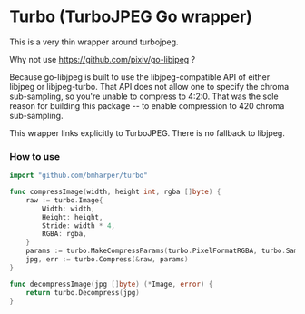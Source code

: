 # Turbo (TurboJPEG Go wrapper)

This is a very thin wrapper around turbojpeg.

Why not use https://github.com/pixiv/go-libjpeg ?

Because go-libjpeg is built to use the libjpeg-compatible API of either libjpeg or
libjpeg-turbo. That API does not allow one to specify the chroma sub-sampling, so
you're unable to compress to 4:2:0. That was the sole reason for building this
package -- to enable compression to 420 chroma sub-sampling.

This wrapper links explicitly to TurboJPEG. There is no fallback to libjpeg.

### How to use

```go
import "github.com/bmharper/turbo"

func compressImage(width, height int, rgba []byte) {
	raw := turbo.Image{
		Width: width,
		Height: height,
		Stride: width * 4,
		RGBA: rgba,
	}
	params := turbo.MakeCompressParams(turbo.PixelFormatRGBA, turbo.Sampling420, 35, 0)
	jpg, err := turbo.Compress(&raw, params)
}

func decompressImage(jpg []byte) (*Image, error) {
	return turbo.Decompress(jpg)
}
```
